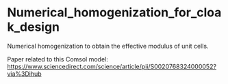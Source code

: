 # Numerical_homogenization_for_cloak_design
Numerical homogenization to obtain the effective modulus of unit cells.

Paper related to this Comsol model: https://www.sciencedirect.com/science/article/pii/S0020768324000052?via%3Dihub
